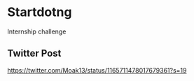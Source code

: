 # Startdotng
Internship challenge

## Twitter Post
https://twitter.com/Moak13/status/1165711478017679361?s=19
